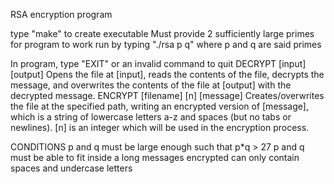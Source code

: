 RSA encryption program

type "make" to create executable
Must provide 2 sufficiently large primes for program to work
run by typing "./rsa p q" where p and q are said primes

In program, type "EXIT" or an invalid command to quit
DECRYPT [input] [output] Opens the file at [input], reads the contents of the file, decrypts the message, 
and overwrites the contents of the file at [output] with the decrypted message.
ENCRYPT [filename] [n] [message] Creates/overwrites the file at the specified path, writing an encrypted version of [message], 
which is a string of lowercase letters a-z and spaces (but no tabs or newlines). [n] is an integer which will be used in the encryption process.

CONDITIONS
p and q must be large enough such that p*q > 27
p and q must be able to fit inside a long
messages encrypted can only contain spaces and undercase letters 